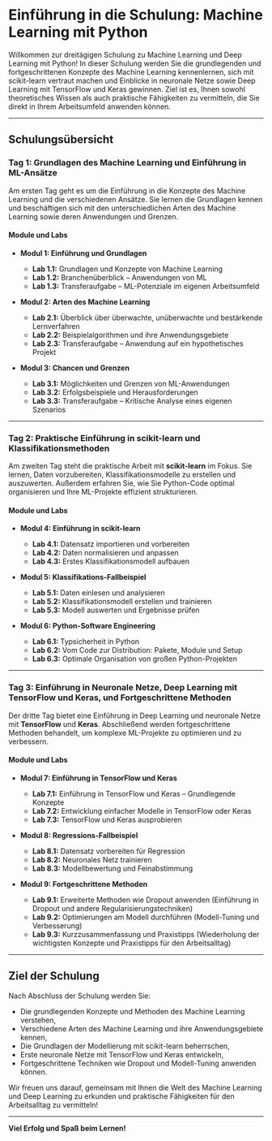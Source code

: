 # Einführung in die Schulung: Machine Learning mit Python

Willkommen zur dreitägigen Schulung zu Machine Learning und Deep Learning mit Python! In dieser Schulung werden Sie die grundlegenden und fortgeschrittenen Konzepte des Machine Learning kennenlernen, sich mit scikit-learn vertraut machen und Einblicke in neuronale Netze sowie Deep Learning mit TensorFlow und Keras gewinnen. Ziel ist es, Ihnen sowohl theoretisches Wissen als auch praktische Fähigkeiten zu vermitteln, die Sie direkt in Ihrem Arbeitsumfeld anwenden können.

---

## Schulungsübersicht

### Tag 1: Grundlagen des Machine Learning und Einführung in ML-Ansätze

Am ersten Tag geht es um die Einführung in die Konzepte des Machine Learning und die verschiedenen Ansätze. Sie lernen die Grundlagen kennen und beschäftigen sich mit den unterschiedlichen Arten des Machine Learning sowie deren Anwendungen und Grenzen.

#### Module und Labs

- **Modul 1: Einführung und Grundlagen**
  - **Lab 1.1:** Grundlagen und Konzepte von Machine Learning
  - **Lab 1.2:** Branchenüberblick – Anwendungen von ML
  - **Lab 1.3:** Transferaufgabe – ML-Potenziale im eigenen Arbeitsumfeld

- **Modul 2: Arten des Machine Learning**
  - **Lab 2.1:** Überblick über überwachte, unüberwachte und bestärkende Lernverfahren
  - **Lab 2.2:** Beispielalgorithmen und ihre Anwendungsgebiete
  - **Lab 2.3:** Transferaufgabe – Anwendung auf ein hypothetisches Projekt

- **Modul 3: Chancen und Grenzen**
  - **Lab 3.1:** Möglichkeiten und Grenzen von ML-Anwendungen
  - **Lab 3.2:** Erfolgsbeispiele und Herausforderungen
  - **Lab 3.3:** Transferaufgabe – Kritische Analyse eines eigenen Szenarios

---

### Tag 2: Praktische Einführung in scikit-learn und Klassifikationsmethoden

Am zweiten Tag steht die praktische Arbeit mit **scikit-learn** im Fokus. Sie lernen, Daten vorzubereiten, Klassifikationsmodelle zu erstellen und auszuwerten. Außerdem erfahren Sie, wie Sie Python-Code optimal organisieren und Ihre ML-Projekte effizient strukturieren.

#### Module und Labs

- **Modul 4: Einführung in scikit-learn**
  - **Lab 4.1:** Datensatz importieren und vorbereiten
  - **Lab 4.2:** Daten normalisieren und anpassen
  - **Lab 4.3:** Erstes Klassifikationsmodell aufbauen

- **Modul 5: Klassifikations-Fallbeispiel**
  - **Lab 5.1:** Daten einlesen und analysieren
  - **Lab 5.2:** Klassifikationsmodell erstellen und trainieren
  - **Lab 5.3:** Modell auswerten und Ergebnisse prüfen

- **Modul 6: Python-Software Engineering**
  - **Lab 6.1:** Typsicherheit in Python
  - **Lab 6.2:** Vom Code zur Distribution: Pakete, Module und Setup
  - **Lab 6.3:** Optimale Organisation von großen Python-Projekten

---

### Tag 3: Einführung in Neuronale Netze, Deep Learning mit TensorFlow und Keras, und Fortgeschrittene Methoden

Der dritte Tag bietet eine Einführung in Deep Learning und neuronale Netze mit **TensorFlow** und **Keras**. Abschließend werden fortgeschrittene Methoden behandelt, um komplexe ML-Projekte zu optimieren und zu verbessern.

#### Module und Labs

- **Modul 7: Einführung in TensorFlow und Keras**
  - **Lab 7.1:** Einführung in TensorFlow und Keras – Grundlegende Konzepte
  - **Lab 7.2:** Entwicklung einfacher Modelle in TensorFlow oder Keras
  - **Lab 7.3:** TensorFlow und Keras ausprobieren

- **Modul 8: Regressions-Fallbeispiel**
  - **Lab 8.1:** Datensatz vorbereiten für Regression
  - **Lab 8.2:** Neuronales Netz trainieren
  - **Lab 8.3:** Modellbewertung und Feinabstimmung

- **Modul 9: Fortgeschrittene Methoden**
  - **Lab 9.1:** Erweiterte Methoden wie Dropout anwenden (Einführung in Dropout und andere Regularisierungstechniken)
  - **Lab 9.2:** Optimierungen am Modell durchführen (Modell-Tuning und Verbesserung)
  - **Lab 9.3:** Kurzzusammenfassung und Praxistipps (Wiederholung der wichtigsten Konzepte und Praxistipps für den Arbeitsalltag)

---

## Ziel der Schulung

Nach Abschluss der Schulung werden Sie:
- Die grundlegenden Konzepte und Methoden des Machine Learning verstehen,
- Verschiedene Arten des Machine Learning und ihre Anwendungsgebiete kennen,
- Die Grundlagen der Modellierung mit scikit-learn beherrschen,
- Erste neuronale Netze mit TensorFlow und Keras entwickeln,
- Fortgeschrittene Techniken wie Dropout und Modell-Tuning anwenden können.

Wir freuen uns darauf, gemeinsam mit Ihnen die Welt des Machine Learning und Deep Learning zu erkunden und praktische Fähigkeiten für den Arbeitsalltag zu vermitteln!

---

**Viel Erfolg und Spaß beim Lernen!**
